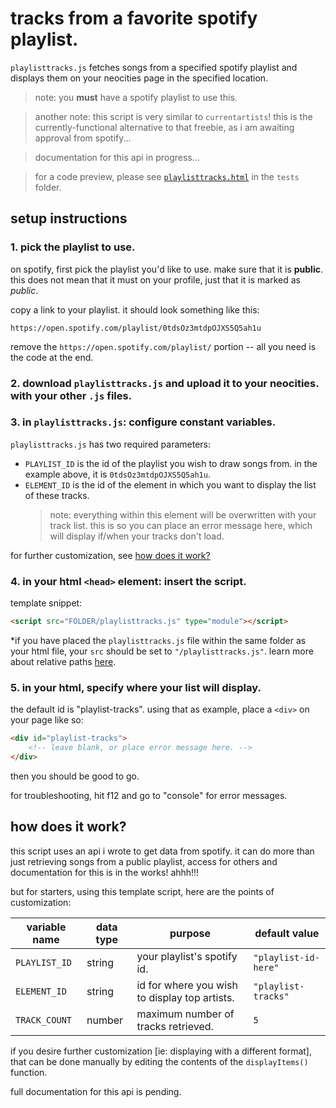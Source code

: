 # tracks from a favorite spotify playlist.

`playlisttracks.js` fetches songs from a specified spotify playlist and displays them on your neocities page in the specified location.

> note: you **must** have a spotify playlist to use this.

> another note: this script is very similar to `currentartists`! this is the currently-functional alternative to that freebie, as i am awaiting approval from spotify...

> documentation for this api in progress...

> for a code preview, please see [`playlisttracks.html`](../../tests/playlisttracks.html) in the `tests` folder.


## setup instructions

### 1. pick the playlist to use.

on spotify, first pick the playlist you'd like to use. make sure that it is **public**. this does not mean that it must on your profile, just that it is marked as *public*.

copy a link to your playlist. it should look something like this:

```https://open.spotify.com/playlist/0tdsOz3mtdpOJXS5Q5ah1u```

remove the `https://open.spotify.com/playlist/` portion -- all you need is the code at the end.

### 2. download `playlisttracks.js` and upload it to your neocities. with your other `.js` files.

### 3. in `playlisttracks.js`: configure constant variables.

`playlisttracks.js` has two required parameters:
- `PLAYLIST_ID` is the id of the playlist you wish to draw songs from. in the example above, it is `0tdsOz3mtdpOJXS5Q5ah1u`.
- `ELEMENT_ID` is the id of the element in which you want to display the list of these tracks.
    > note: everything within this element will be overwritten with your track list. this is so you can place an error message here, which will display if/when your tracks don't load.

for further customization, see [how does it work?](#how-does-it-work)

### 4. in your html `<head>` element: insert the script.

template snippet: 
```html
<script src="FOLDER/playlisttracks.js" type="module"></script>
```

*if you have placed the `playlisttracks.js` file within the same folder as your html file, your `src` should be set to `"/playlisttracks.js"`. learn more about relative paths [here](https://www.w3schools.com/Html/html_filepaths.asp).

### 5. in your html, specify where your list will display.

the default id is "playlist-tracks". using that as example, place a `<div>` on your page like so:

```html
<div id="playlist-tracks">
    <!-- leave blank, or place error message here. -->
</div>
```

then you should be good to go.

for troubleshooting, hit f12 and go to "console" for error messages.


## how does it work?

this script uses an api i wrote to get data from spotify. it can do more than just retrieving songs from a public playlist, access for others and documentation for this is in the works! ahhh!!!

but for starters, using this template script, here are the points of customization:

| variable name      | data type | purpose                                              | default value      |
|--------------------|-----------|------------------------------------------------------|--------------------|
| `PLAYLIST_ID`      | string    | your playlist's spotify id.                          | `"playlist-id-here"`   
| `ELEMENT_ID`       | string    | id for where you wish to display top artists.        | `"playlist-tracks"`
| `TRACK_COUNT`      | number    | maximum number of tracks retrieved.                   | `5`

if you desire further customization [ie: displaying with a different format], that can be done manually by editing the contents of the `displayItems()` function.

full documentation for this api is pending.
